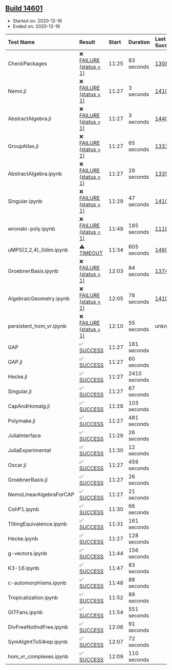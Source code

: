 ## [Build 14601](https://oscarci.mathematik.uni-kl.de/job/oscar/14601/)

* Started on: 2020-12-16
* Ended on: 2020-12-16

| Test Name    | Result | Start | Duration | Last Success | First Failure |
|:-------------|:-------|:------|:---------|:-------------|:--------------|
| CheckPackages | ❌ [FAILURE (status = 1)](https://oscarci.mathematik.uni-kl.de/job/oscar/14601/artifact/logs/build-14601/CheckPackages.log) | 11:25 | 83 seconds | [13085](https://oscarci.mathematik.uni-kl.de/job/oscar/13085/) | [13086](https://oscarci.mathematik.uni-kl.de/job/oscar/13086/) |
| Nemo.jl | ❌ [FAILURE (status = 1)](https://oscarci.mathematik.uni-kl.de/job/oscar/14601/artifact/logs/build-14601/Nemo.jl.log) | 11:27 | 3 seconds | [14101](https://oscarci.mathematik.uni-kl.de/job/oscar/14101/) | [14102](https://oscarci.mathematik.uni-kl.de/job/oscar/14102/) |
| AbstractAlgebra.jl | ❌ [FAILURE (status = 1)](https://oscarci.mathematik.uni-kl.de/job/oscar/14601/artifact/logs/build-14601/AbstractAlgebra.jl.log) | 11:27 | 3 seconds | [14405](https://oscarci.mathematik.uni-kl.de/job/oscar/14405/) | [14406](https://oscarci.mathematik.uni-kl.de/job/oscar/14406/) |
| GroupAtlas.jl | ❌ [FAILURE (status = 1)](https://oscarci.mathematik.uni-kl.de/job/oscar/14601/artifact/logs/build-14601/GroupAtlas.jl.log) | 11:27 | 65 seconds | [13311](https://oscarci.mathematik.uni-kl.de/job/oscar/13311/) | [13312](https://oscarci.mathematik.uni-kl.de/job/oscar/13312/) |
| AbstractAlgebra.ipynb | ❌ [FAILURE (status = 1)](https://oscarci.mathematik.uni-kl.de/job/oscar/14601/artifact/logs/build-14601/AbstractAlgebra.ipynb.log) | 11:27 | 29 seconds | [13355](https://oscarci.mathematik.uni-kl.de/job/oscar/13355/) | [13356](https://oscarci.mathematik.uni-kl.de/job/oscar/13356/) |
| Singular.ipynb | ❌ [FAILURE (status = 1)](https://oscarci.mathematik.uni-kl.de/job/oscar/14601/artifact/logs/build-14601/Singular.ipynb.log) | 11:29 | 47 seconds | [14101](https://oscarci.mathematik.uni-kl.de/job/oscar/14101/) | [14102](https://oscarci.mathematik.uni-kl.de/job/oscar/14102/) |
| wronski-poly.ipynb | ❌ [FAILURE (status = 1)](https://oscarci.mathematik.uni-kl.de/job/oscar/14601/artifact/logs/build-14601/wronski-poly.ipynb.log) | 11:49 | 185 seconds | [11192](https://oscarci.mathematik.uni-kl.de/job/oscar/11192/) | [11193](https://oscarci.mathematik.uni-kl.de/job/oscar/11193/) |
| uMPS(2,2,4)_0dim.ipynb | ⚠ [TIMEOUT](https://oscarci.mathematik.uni-kl.de/job/oscar/14601/artifact/logs/build-14601/uMPS-2-2-4-_0dim.ipynb.log) | 11:34 | 605 seconds | [14600](https://oscarci.mathematik.uni-kl.de/job/oscar/14600/) | [14601](https://oscarci.mathematik.uni-kl.de/job/oscar/14601/) |
| GroebnerBasis.ipynb | ❌ [FAILURE (status = 1)](https://oscarci.mathematik.uni-kl.de/job/oscar/14601/artifact/logs/build-14601/GroebnerBasis.ipynb.log) | 12:03 | 84 seconds | [13748](https://oscarci.mathematik.uni-kl.de/job/oscar/13748/) | [13749](https://oscarci.mathematik.uni-kl.de/job/oscar/13749/) |
| AlgebraicGeometry.ipynb | ❌ [FAILURE (status = 1)](https://oscarci.mathematik.uni-kl.de/job/oscar/14601/artifact/logs/build-14601/AlgebraicGeometry.ipynb.log) | 12:05 | 78 seconds | [14101](https://oscarci.mathematik.uni-kl.de/job/oscar/14101/) | [14102](https://oscarci.mathematik.uni-kl.de/job/oscar/14102/) |
| persistent_hom_vr.ipynb | ❌ [FAILURE (status = 1)](https://oscarci.mathematik.uni-kl.de/job/oscar/14601/artifact/logs/build-14601/persistent_hom_vr.ipynb.log) | 12:10 | 55 seconds | unknown | unknown |
| GAP | ✅ [SUCCESS](https://oscarci.mathematik.uni-kl.de/job/oscar/14601/artifact/logs/build-14601/GAP.log) | 11:27 | 181 seconds |  |  |
| GAP.jl | ✅ [SUCCESS](https://oscarci.mathematik.uni-kl.de/job/oscar/14601/artifact/logs/build-14601/GAP.jl.log) | 11:27 | 60 seconds |  |  |
| Hecke.jl | ✅ [SUCCESS](https://oscarci.mathematik.uni-kl.de/job/oscar/14601/artifact/logs/build-14601/Hecke.jl.log) | 11:27 | 2410 seconds |  |  |
| Singular.jl | ✅ [SUCCESS](https://oscarci.mathematik.uni-kl.de/job/oscar/14601/artifact/logs/build-14601/Singular.jl.log) | 11:27 | 67 seconds |  |  |
| CapAndHomalg.jl | ✅ [SUCCESS](https://oscarci.mathematik.uni-kl.de/job/oscar/14601/artifact/logs/build-14601/CapAndHomalg.jl.log) | 11:28 | 103 seconds |  |  |
| Polymake.jl | ✅ [SUCCESS](https://oscarci.mathematik.uni-kl.de/job/oscar/14601/artifact/logs/build-14601/Polymake.jl.log) | 11:27 | 481 seconds |  |  |
| JuliaInterface | ✅ [SUCCESS](https://oscarci.mathematik.uni-kl.de/job/oscar/14601/artifact/logs/build-14601/JuliaInterface.log) | 11:29 | 26 seconds |  |  |
| JuliaExperimental | ✅ [SUCCESS](https://oscarci.mathematik.uni-kl.de/job/oscar/14601/artifact/logs/build-14601/JuliaExperimental.log) | 11:30 | 12 seconds |  |  |
| Oscar.jl | ✅ [SUCCESS](https://oscarci.mathematik.uni-kl.de/job/oscar/14601/artifact/logs/build-14601/Oscar.jl.log) | 11:27 | 459 seconds |  |  |
| GroebnerBasis.jl | ✅ [SUCCESS](https://oscarci.mathematik.uni-kl.de/job/oscar/14601/artifact/logs/build-14601/GroebnerBasis.jl.log) | 11:27 | 26 seconds |  |  |
| NemoLinearAlgebraForCAP | ✅ [SUCCESS](https://oscarci.mathematik.uni-kl.de/job/oscar/14601/artifact/logs/build-14601/NemoLinearAlgebraForCAP.log) | 11:27 | 21 seconds |  |  |
| CohP1.ipynb | ✅ [SUCCESS](https://oscarci.mathematik.uni-kl.de/job/oscar/14601/artifact/logs/build-14601/CohP1.ipynb.log) | 11:30 | 66 seconds |  |  |
| TiltingEquivalence.ipynb | ✅ [SUCCESS](https://oscarci.mathematik.uni-kl.de/job/oscar/14601/artifact/logs/build-14601/TiltingEquivalence.ipynb.log) | 11:31 | 161 seconds |  |  |
| Hecke.ipynb | ✅ [SUCCESS](https://oscarci.mathematik.uni-kl.de/job/oscar/14601/artifact/logs/build-14601/Hecke.ipynb.log) | 11:27 | 128 seconds |  |  |
| g-vectors.ipynb | ✅ [SUCCESS](https://oscarci.mathematik.uni-kl.de/job/oscar/14601/artifact/logs/build-14601/g-vectors.ipynb.log) | 11:44 | 156 seconds |  |  |
| K3-16.ipynb | ✅ [SUCCESS](https://oscarci.mathematik.uni-kl.de/job/oscar/14601/artifact/logs/build-14601/K3-16.ipynb.log) | 11:47 | 83 seconds |  |  |
| c-automorphisms.ipynb | ✅ [SUCCESS](https://oscarci.mathematik.uni-kl.de/job/oscar/14601/artifact/logs/build-14601/c-automorphisms.ipynb.log) | 11:48 | 88 seconds |  |  |
| Tropicalization.ipynb | ✅ [SUCCESS](https://oscarci.mathematik.uni-kl.de/job/oscar/14601/artifact/logs/build-14601/Tropicalization.ipynb.log) | 11:52 | 89 seconds |  |  |
| GITFans.ipynb | ✅ [SUCCESS](https://oscarci.mathematik.uni-kl.de/job/oscar/14601/artifact/logs/build-14601/GITFans.ipynb.log) | 11:54 | 551 seconds |  |  |
| DivFreeNotIndFree.ipynb | ✅ [SUCCESS](https://oscarci.mathematik.uni-kl.de/job/oscar/14601/artifact/logs/build-14601/DivFreeNotIndFree.ipynb.log) | 12:06 | 91 seconds |  |  |
| SymAlgIntToS4rep.ipynb | ✅ [SUCCESS](https://oscarci.mathematik.uni-kl.de/job/oscar/14601/artifact/logs/build-14601/SymAlgIntToS4rep.ipynb.log) | 12:07 | 72 seconds |  |  |
| hom_vr_complexes.ipynb | ✅ [SUCCESS](https://oscarci.mathematik.uni-kl.de/job/oscar/14601/artifact/logs/build-14601/hom_vr_complexes.ipynb.log) | 12:09 | 110 seconds |  |  |
